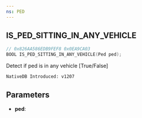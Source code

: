 ```yaml
---
ns: PED
---
```

## IS_PED_SITTING_IN_ANY_VEHICLE

```c
// 0x826AA586EDB9FEF8 0x0EA9CA03
BOOL IS_PED_SITTING_IN_ANY_VEHICLE(Ped ped);
```

Detect if ped is in any vehicle
[True/False]

```
NativeDB Introduced: v1207
```

## Parameters
* **ped**:
